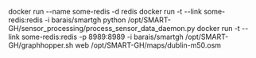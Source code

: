 docker run --name some-redis -d redis
docker run -t --link some-redis:redis  -i barais/smartgh python /opt/SMART-GH/sensor_processing/process_sensor_data_daemon.py
docker run -t --link some-redis:redis -p 8989:8989 -i barais/smartgh /opt/SMART-GH/graphhopper.sh web /opt/SMART-GH/maps/dublin-m50.osm


